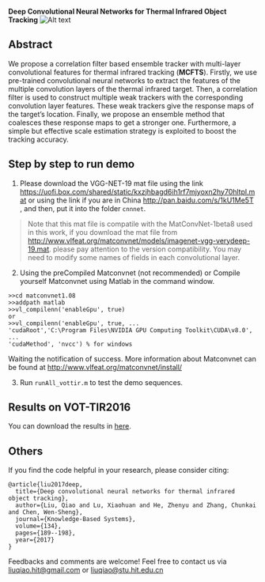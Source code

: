 
**Deep Convolutional Neural Networks for Thermal Infrared Object Tracking**
![Alt text](./images/MCFTS_framework.jpg)
## Abstract
We propose a correlation filter based ensemble tracker with multi-layer convolutional features for thermal infrared tracking (**MCFTS**). Firstly, we use pre-trained convolutional neural networks to extract the features of the multiple convolution layers of the thermal infrared target. Then, a correlation filter is used to construct multiple weak trackers with the corresponding convolution layer features. These weak trackers give the response maps of the target’s location. Finally, we propose an ensemble method that coalesces these response maps to get a stronger one. Furthermore, a simple but effective scale estimation strategy is exploited to boost the tracking accuracy. 
## Step by step to run demo
1. Please download the VGG-NET-19 mat file using the link https://uofi.box.com/shared/static/kxzjhbagd6ih1rf7mjyoxn2hy70hltpl.mat or using the link if you are in China http://pan.baidu.com/s/1kU1Me5T , and then, put it into the folder `cnnnet`.

> Note that this mat file is compatile with the MatConvNet-1beta8 used in this work, if you download the mat file from http://www.vlfeat.org/matconvnet/models/imagenet-vgg-verydeep-19.mat.
> please pay attention to the version compatibility. You may need to  modify some names of fields in each convolutional layer.

2. Using the preCompiled Matconvnet (not recommended) or Compile yourself Matconvnet using Matlab in the command window.
```
>>cd matconvnet1.08
>>addpath matlab
>>vl_compilenn('enableGpu', true)
or
>>vl_compilenn('enableGpu', true, ...
'cudaRoot','C:\Program Files\NVIDIA GPU Computing Toolkit\CUDA\v8.0', ...
'cudaMethod', 'nvcc') % for windows
```
Waiting the notification of success. More information about Matconvnet can be found at http://www.vlfeat.org/matconvnet/install/

3. Run `runAll_vottir.m` to test the demo sequences. 
## Results on VOT-TIR2016
You can download the results in [here](https://drive.google.com/open?id=141ZpogrNkEmGLykHPikkp4m-MW-Cne3h).
## Others
If you find the code helpful in your research, please consider citing:
```
@article{liu2017deep,
  title={Deep convolutional neural networks for thermal infrared object tracking},
  author={Liu, Qiao and Lu, Xiaohuan and He, Zhenyu and Zhang, Chunkai and Chen, Wen-Sheng},
  journal={Knowledge-Based Systems},
  volume={134},
  pages={189--198},
  year={2017}
}
```
Feedbacks and comments are welcome! 
Feel free to contact us via liuqiao.hit@gmail.com or liuqiao@stu.hit.edu.cn
